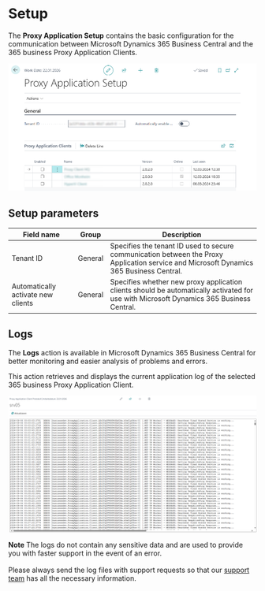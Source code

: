 # Setup

The **Proxy Application Setup** contains the basic configuration for the communication between Microsoft Dynamics 365 Business Central and the 365 business Proxy Application Clients.

![Proxy Application Setup](/assets/images/365-business-proxy-application/9c4905bab8db474caa704353d2772447fdcea02339e7dbb5ec2e138974df12dd.png)  

## Setup parameters

| Field name | Group | Description |
| --- | --- | --- |
| Tenant ID | General | Specifies the tenant ID used to secure communication between the Proxy Application service and Microsoft Dynamics 365 Business Central.
| Automatically activate new clients | General | Specifies whether new proxy application clients should be automatically activated for use with Microsoft Dynamics 365 Business Central. |

## Logs

The **Logs** action is available in Microsoft Dynamics 365 Business Central for better monitoring and easier analysis of problems and errors.

This action retrieves and displays the current application log of the selected 365 business Proxy Application Client.

![365 business Proxy Application Client Log](/assets/images/365-business-proxy-application/366d4823-9bd2-47f0-96bf-b672d18eb033.png)

<div class="alert alert-info">
    <i class="fa-duotone fa-thin fa-lightbulb fa-lg"></i> <strong>Note</strong> The logs do not contain any sensitive data and are used to provide you with faster support in the event of an error.<br>
    <br>
    Please always send the log files with support requests so that our <a href="https://365businessdev.atlassian.net/servicedesk" target="_blank">support team</a> has all the necessary information.
</div>


